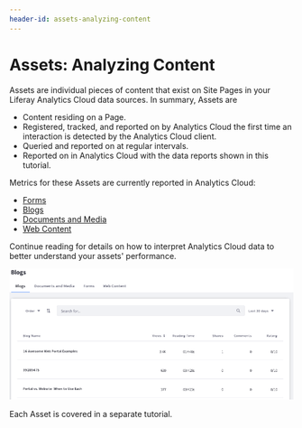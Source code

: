 ```yaml
---
header-id: assets-analyzing-content
---
```


# Assets: Analyzing Content

Assets are individual pieces of content that exist on Site Pages in your Liferay
Analytics Cloud data sources. In summary, Assets are

- Content residing on a Page.
- Registered, tracked, and reported on by Analytics Cloud the first time an
  interaction is detected by the Analytics Cloud client.
- Queried and reported on at regular intervals.
- Reported on in Analytics Cloud with the data reports shown in this tutorial.

Metrics for these Assets are currently reported in Analytics Cloud:

- [Forms](/docs/7-1/user/-/knowledge_base/u/forms)
- [Blogs](/docs/7-1/user/-/knowledge_base/u/publishing-blogs)
- [Documents and Media](/docs/7-1/user/-/knowledge_base/u/managing-documents-and-media)
- [Web Content](/docs/7-1/user/-/knowledge_base/u/authoring-content-structured-and-inline-content)

Continue reading for details on how to interpret Analytics Cloud data to better
understand your assets' performance.

![Figure 1: Each Asset has its own table.](../../images/assets-table.png)

Each Asset is covered in a separate tutorial.
